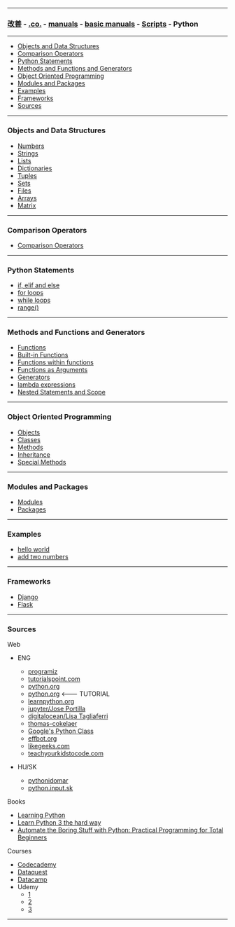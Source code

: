 
---

### [改善](https://github.com/ttltrk/0C/blob/master/README.MD) - [.co.](https://github.com/ttltrk/PRG/blob/master/CODING.MD) - [manuals](https://github.com/ttltrk/PRG/blob/master/MAN.MD) - [basic manuals](https://github.com/ttltrk/PRG/blob/master/MANUALS.MD) - [Scripts](https://github.com/ttltrk/PRG/blob/master/PY/DOC/SC/SC.MD) - Python

---

* <a href="#1">Objects and Data Structures</a>
* <a href="#2">Comparison Operators</a>
* <a href="#3">Python Statements</a>
* <a href="#4">Methods and Functions and Generators</a>
* <a href="#5">Object Oriented Programming</a>
* <a href="#6">Modules and Packages</a>
* <a href="#x">Examples</a>
* <a href="#z">Frameworks</a>
* <a href="#y">Sources</a>

---

<h3 id="1">Objects and Data Structures</h3>

  * [Numbers](https://github.com/ttltrk/PRG/blob/master/PY/DOC/OPYM/01_OBJ_DS/NUMBERS/NUMBERS.MD)
  * [Strings](https://github.com/ttltrk/PRG/blob/master/PY/DOC/OPYM/01_OBJ_DS/STRINGS/STRINGS.MD)
  * [Lists](https://github.com/ttltrk/PRG/blob/master/PY/DOC/OPYM/01_OBJ_DS/LISTS/LISTS.MD)
  * [Dictionaries](https://github.com/ttltrk/PRG/blob/master/PY/DOC/OPYM/01_OBJ_DS/DICT/DICTIONARIES.MD)
  * [Tuples](https://github.com/ttltrk/PRG/blob/master/PY/DOC/OPYM/01_OBJ_DS/TUPLES/TUPLES.MD)
  * [Sets](https://github.com/ttltrk/PRG/blob/master/PY/DOC/OPYM/01_OBJ_DS/SETS/SETS.MD)
  * [Files](https://github.com/ttltrk/PRG/blob/master/PY/DOC/OPYM/01_OBJ_DS/FILES/FILES.MD)
  * [Arrays]()
  * [Matrix]()
  
---
  
<h3 id="2">Comparison Operators</h3>

  * [Comparison Operators](https://github.com/ttltrk/PRG/blob/master/PY/DOC/OPYM/02_COM_OP/COMP_OP.MD)
  
---
  
<h3 id="3">Python Statements</h3>

  * [if, elif and else](https://github.com/ttltrk/PRG/blob/master/PY/DOC/OPYM/03_PY_ST/IF/IF_ELIF_ELSE.MD)
  * [for loops](https://github.com/ttltrk/PRG/blob/master/PY/DOC/OPYM/03_PY_ST/FOR/FOR.MD)
  * [while loops](https://github.com/ttltrk/PRG/blob/master/PY/DOC/OPYM/03_PY_ST/WHILE/WHILE.MD)
  * [range()](https://github.com/ttltrk/PRG/blob/master/PY/DOC/OPYM/03_PY_ST/RANGE/RANGE.MD)

---
  
<h3 id="4">Methods and Functions and Generators</h3>

  * [Functions](https://github.com/ttltrk/PRG/blob/master/PY/DOC/OPYM/04_MET_FUN/FUNCTIONS/FUNCTIONS.MD)
  * [Built-in Functions](https://github.com/ttltrk/PRG/blob/master/PY/DOC/OPYM/04_MET_FUN/FUNCTIONS/BUILT_IN_FUNCTIONS.MD)
  * [Functions within functions](https://github.com/ttltrk/PRG/blob/master/PY/DOC/OPYM/04_MET_FUN/FUNCTIONS/FUNC_IN_FUNC.MD)
  * [Functions as Arguments](https://github.com/ttltrk/PRG/blob/master/PY/DOC/OPYM/04_MET_FUN/FUNCTIONS/FUNC_ARG.MD)
  * [Generators](https://github.com/ttltrk/PRG/blob/master/PY/DOC/OPYM/04_MET_FUN/GENERATORS/GENERATORS.MD)
  * [lambda expressions](https://github.com/ttltrk/PRG/blob/master/PY/DOC/OPYM/04_MET_FUN/LAMBDA/LAMBDA.MD)
  * [Nested Statements and Scope]()
  
---  
  
<h3 id="5">Object Oriented Programming</h3>

  * [Objects](https://github.com/ttltrk/PRG/blob/master/PY/DOC/OPYM/05_OOP/OBJECTS/OBJECTS.MD)
  * [Classes](https://github.com/ttltrk/PRG/blob/master/PY/DOC/OPYM/05_OOP/CLASSES/CLASSES.MD)
  * [Methods](https://github.com/ttltrk/PRG/blob/master/PY/DOC/OPYM/05_OOP/METHODS/METHODS.MD)
  * [Inheritance](https://github.com/ttltrk/PRG/blob/master/PY/DOC/OPYM/05_OOP/INHERITANCE/INHERITANCE.MD)
  * [Special Methods](https://github.com/ttltrk/PRG/blob/master/PY/DOC/OPYM/05_OOP/SPE_MET/SPE_MET.MD)

---

<h3 id="6">Modules and Packages</h3>

  * [Modules](https://github.com/ttltrk/PRG/blob/master/PY/DOC/OPYM/07_MOD_PACK/MOD_PACK/MOD_PACK.MD)
  * [Packages](https://github.com/ttltrk/PRG/blob/master/PY/DOC/OPYM/07_MOD_PACK/MOD_PACK/MOD_PACK.MD)
  
---
  
<h3 id="x">Examples</h3>

  * [hello world](https://github.com/ttltrk/PRG/blob/master/PY/DOC/OPYM/999_EXAMPLES/01_HW/helloworld.MD)
  * [add two numbers](https://github.com/ttltrk/PRG/blob/master/PY/DOC/OPYM/999_EXAMPLES/02_ADD2N/ADD2N.MD)
  
---

<h3 id="z">Frameworks</h3>

  * [Django](https://github.com/ttltrk/PRG/blob/master/DJANGO/DOC/BDJM/BDJM.MD)
  * [Flask](https://github.com/ttltrk/PRG/blob/master/FLASK/BMFL/BMFL.MD)

---
  
<h3 id="y">Sources</h3>

Web
  
  + ENG
  
    * [programiz](https://www.programiz.com/python-programming#tutorial)
    * [tutorialspoint.com](https://www.tutorialspoint.com/python3/index.htm)
    * [python.org](https://python.org)
    * [python.org](https://docs.python.org/3/tutorial/index.html) <--- TUTORIAL
    * [learnpython.org](https://www.learnpython.org/)
    * [jupyter/Jose Portilla](http://nbviewer.jupyter.org/github/jmportilla/Complete-Python-Bootcamp/tree/master/)
    * [digitalocean/Lisa Tagliaferri](https://www.digitalocean.com/community/users/ltagliaferri) 
    * [thomas-cokelaer](http://thomas-cokelaer.info/tutorials/python/index.html) 
    * [Google's Python Class](https://developers.google.com/edu/python/) 
    * [effbot.org](http://effbot.org/zone/librarybook-index.htm) 
    * [likegeeks.com](https://likegeeks.com/python-programming-basics/) 
    * [teachyourkidstocode.com](http://teachyourkidstocode.com/) 
  
  + HU/SK
  
    * [pythonidomar](https://pythonidomar.wordpress.com/)
    * [python.input.sk](http://python.input.sk) 
  
Books

  * [Learning Python](https://books.google.sk/books/about/Learning_Python.html?id=ftA0yk1Z92wC&printsec=frontcover&source=kp_read_button&redir_esc=y#v=onepage&q&f=false)
  * [Learn Python 3 the hard way](https://books.google.sk/books/about/Learn_Python_3_the_Hard_Way.html?id=93YpDwAAQBAJ&printsec=frontcover&source=kp_read_button&redir_esc=y#v=onepage&q&f=false)
  * [Automate the Boring Stuff with Python: Practical Programming for Total Beginners](https://books.google.sk/books/about/Automate_the_Boring_Stuff_with_Python.html?id=UEu0CAAAQBAJ&printsec=frontcover&source=kp_read_button&redir_esc=y#v=onepage&q&f=false)
  
Courses

  * [Codecademy](https://www.codecademy.com/learn/learn-python)
  * [Dataquest](https://www.dataquest.io/dashboard)
  * [Datacamp](https://www.datacamp.com/home)
  * Udemy
    - [1]()
    - [2]()
    - [3]()
    
---
   





